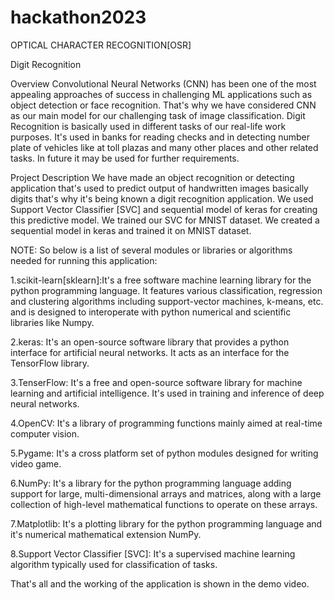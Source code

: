 # hackathon2023

OPTICAL CHARACTER RECOGNITION[OSR]

Digit Recognition


Overview
Convolutional Neural Networks (CNN) has been one of the most appealing approaches of success in challenging ML applications such as object detection or face recognition.
That's why we have considered CNN as our main model for our challenging task of image classification.
Digit Recognition is basically used in different tasks of our real-life work purposes.
It's used in banks for reading checks and in detecting number plate of vehicles like at toll plazas and many other places and other related tasks.
In future it may be used for further requirements.

Project Description
We have made an object recognition or detecting application that's used to predict output of handwritten images basically digits that's why it's being known a digit recognition application.
We used Support Vector Classifier [SVC] and sequential model of keras for creating this predictive model. We trained our SVC for MNIST dataset. We created a sequential model in keras and trained it on MNIST dataset.


NOTE:
So below is a list of several modules or libraries or algorithms needed for running this application:

1.scikit-learn[sklearn]:It's a free software machine learning library for the python programming language. It features various classification, regression and clustering algorithms including support-vector machines, k-means, etc. and is designed to interoperate with python numerical and scientific libraries like Numpy.

2.keras: It's an open-source software library that provides a python interface for artificial neural networks. It acts as an interface for the TensorFlow library.

3.TenserFlow: It's a free and open-source software library for machine learning and artificial intelligence. It's used in training and inference of deep neural networks.

4.OpenCV: It's a library of programming functions mainly aimed at real-time computer vision.

5.Pygame: It's a cross platform set of python modules designed for writing video game.

6.NumPy: It's a library for the python programming language adding support for large, multi-dimensional arrays and matrices, along with a large collection of high-level mathematical functions to operate on these arrays.

7.Matplotlib: It's a plotting library for the python programming language and it's numerical mathematical extension NumPy.

8.Support Vector Classifier [SVC]: It's a supervised machine learning algorithm typically used for classification of tasks.


That's all and the working of the application is shown in the demo video.


